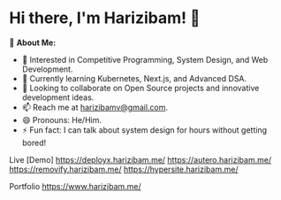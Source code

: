 # Hi there, I'm Harizibam! 👋  

🚀 **About Me:**  
- 👀 Interested in Competitive Programming, System Design, and Web Development.  
- 🌱 Currently learning Kubernetes, Next.js, and Advanced DSA.   
- 💞 Looking to collaborate on Open Source projects and innovative development ideas.  
- 📫 Reach me at harizibamv@gmail.com.  
- 😄 Pronouns: He/Him.  
- ⚡ Fun fact: I can talk about system design for hours without getting bored!  


Live [Demo]
https://deployx.harizibam.me/
https://autero.harizibam.me/ 
https://removify.harizibam.me/
https://hypersite.harizibam.me/

Portfolio
https://www.harizibam.me/

<!---
h4r1z1b4mx/h4r1z1b4mx is a ✨ special ✨ repository because its `README.md` (this file) appears on your GitHub profile.
You can click the Preview link to take a look at your changes.
--->

